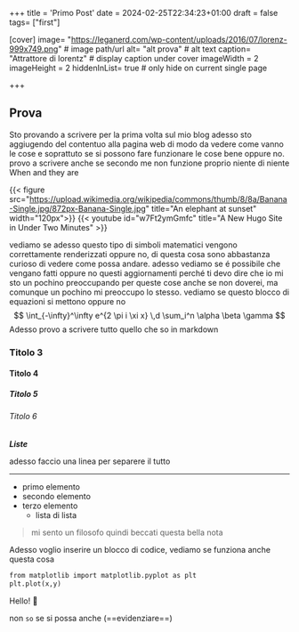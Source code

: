 +++
title = 'Primo Post'
date = 2024-02-25T22:34:23+01:00
draft = false
tags= ["first"]

[cover]
    image= "https://leganerd.com/wp-content/uploads/2016/07/lorenz-999x749.png" # image path/url
    alt= "alt prova" # alt text
    caption= "Attrattore di lorentz" # display caption under cover
    imageWidth = 2
    imageHeight = 2
    hiddenInList= true # only hide on current single page


+++

## Prova
Sto provando a scrivere per la prima volta sul mio blog
adesso sto aggiugendo del contentuo alla pagina web di modo da vedere come vanno le cose
e soprattuto se si possono fare funzionare le cose bene oppure no.
provo a scrivere anche se secondo me non funzione proprio niente di niente
When  and they are

{{< figure src="https://upload.wikimedia.org/wikipedia/commons/thumb/8/8a/Banana-Single.jpg/872px-Banana-Single.jpg" title="An elephant at sunset" width="120px">}}
{{< youtube id="w7Ft2ymGmfc" title="A New Hugo Site in Under Two Minutes" >}}

 vediamo se adesso questo tipo di simboli matematici vengono 
correttamente renderizzati oppure no, di questa cosa sono abbastanza curioso di vedere come possa andare.
adesso vediamo se é possibile che vengano fatti oppure no questi aggiornamenti perché ti devo dire che io mi sto un 
pochino preoccupando per queste cose anche se non doverei, ma comunque un pochino mi preoccupo lo stesso.
vediamo se questo blocco di equazioni si mettono oppure no
$$
\int_{-\infty}^\infty
    e^{2 \pi i \xi x}
    \,d \sum_i^n \alpha \beta \gamma
$$
Adesso provo a scrivere tutto quello che so in markdown
### Titolo 3
#### Titolo 4
##### Titolo 5
###### Titolo 6

_**Liste**_

adesso faccio una linea per separere il tutto

---

- primo elemento
- secondo elemento
- terzo elemento
   - lista di lista

> mi sento un filosofo quindi beccati questa bella nota

Adesso voglio inserire un blocco di codice, vediamo se funziona anche questa cosa

```html
from matplotlib import matplotlib.pyplot as plt
plt.plot(x,y)
```
Hello! :wave:



non `so` se si possa anche (==evidenziare==)
